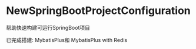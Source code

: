 # NewSpringBootProjectConfiguration
帮助快速构建可运行SpringBoot项目

已完成搭建:
MybatisPlus和
MybatisPlus with Redis

